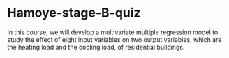 # Hamoye-stage-B-quiz
In this course, we will develop a multivariate multiple regression model to study the effect of eight input variables on two output variables, which are the heating load and the cooling load, of residential buildings.
